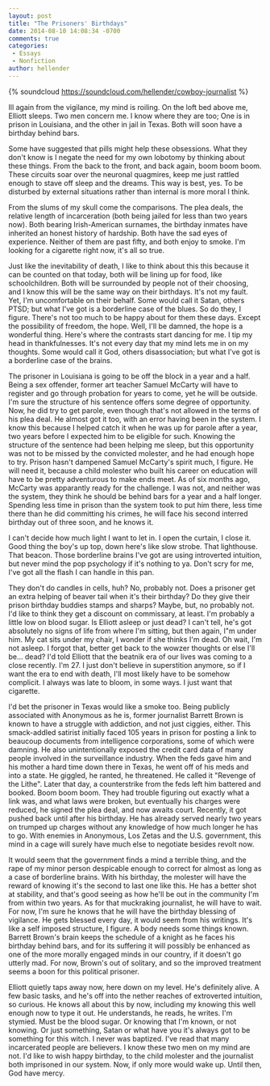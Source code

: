 ```yaml
---
layout: post
title: "The Prisoners' Birthdays"
date: 2014-08-10 14:08:34 -0700
comments: true
categories: 
 - Essays
 - Nonfiction
author: hellender
---
```

{% soundcloud https://soundcloud.com/hellender/cowboy-journalist %}

Ill again from the vigilance, my mind is roiling. On the loft bed above me, Elliott sleeps. Two men concern me. I know where they are too; One is in prison in Louisiana, and the other in jail in Texas. Both will soon have a birthday behind bars. 

Some have suggested that pills might help these obsessions. What they don't know is I negate the need for my own lobotomy by thinking about these things. From the back to the front, and back again, boom boom boom. These circuits soar over the neuronal quagmires, keep me just rattled enough to stave off sleep and the dreams. This way is best, yes. To be disturbed by external situations rather than internal is more moral I think.

From the slums of my skull come the comparisons. The plea deals, the relative length of incarceration (both being jailed for less than two years now). Both bearing Irish-American surnames, the birthday inmates have inherited an honest history of hardship. Both have the sad eyes of experience. Neither of them are past fifty, and both enjoy to smoke. I'm looking for a cigarette right now, it's all so true. 

Just like the inevitability of death, I like to think about this this because it can be counted on that today, both will be lining up for food, like schoolchildren. Both will be surrounded by people not of their choosing, and I know this will be the same way on their birthdays. It's not my fault. Yet, I'm uncomfortable on their behalf. Some would call it Satan, others PTSD; but what I've got is a borderline case of the blues. So do they, I figure. There's not too much to be happy about for them these days.  Except the possibility of freedom, the hope. Well, I'll be damned, the hope is a wonderful thing. Here's where the contrasts start dancing for me. I tip my head in thankfulnesses. It's not every day that my mind lets me in on my thoughts. Some would call it God, others disassociation; but what I've got is a borderline case of the brains. 

The prisoner in Louisiana is going to be off the block in a year and a half. Being a sex offender, former art teacher Samuel McCarty will have to register and go through probation for years to come, yet he will be outside. I'm sure the structure of his sentence offers some degree of opportunity. Now, he did try to get parole, even though that's not allowed in the terms of his plea deal. He almost got it too, with an error having been in the system. I know this because I helped catch it when he was up for parole after a year, two years before I expected him to be eligible for such. Knowing the structure of the sentence had been helping me sleep, but this opportunity was not to be missed by the convicted molester, and he had enough hope to try. Prison hasn't dampened Samuel McCarty's spirit much, I figure. He will need it, because a child molester who built his career on education will have to be pretty adventurous to make ends meet. As of six months ago, McCarty was apparantly ready for the challenge. I was not, and neither was the system, they think he should be behind bars for a year and a half longer. Spending less time in prison than the system took to put him there, less time there than he did committing his crimes, he will face his second interred birthday out of three soon, and he knows it.  
  
I can't decide how much light I want to let in. I open the curtain, I close it. Good thing the boy's up top, down here's like slow strobe. That lighthouse. That beacon. Those borderline brains I've got are using introverted intuition, but never mind the pop psychology if it's nothing to ya. Don't scry for me, I've got all the flash I can handle in this pan. 

They don't do candles in cells, huh? No, probably not. Does a prisoner get an extra helping of beaver tail when it's their birthday? Do they give their prison birthday buddies stamps and sharps? Maybe, but, no probably not. I'd like to think they get a discount on commissary, at least. I'm probably a little low on blood sugar. Is Elliott asleep or just dead? I can't tell, he's got absolutely no signs of life from where I'm sitting, but then again, I"m under him. My cat sits under my chair, I wonder if she thinks I'm dead. Oh wait, I'm not asleep. I forgot that, better get back to the wowzer thoughts or else I'll be... dead? I'd told Elliott that the beatnik era of our lives was coming to a close recently. I'm 27. I just don't believe in superstition anymore, so if I want the era to end with death, I'll most likely have to be somehow complicit. I always was late to bloom, in some ways. I just want that cigarette.

I'd bet the prisoner in Texas would like a smoke too. Being publicly associated with Anonymous as he is, former journalist Barrett Brown is known to have a struggle with addiction, and not just ciggies, either. This smack-addled satirist initially faced 105 years in prison for posting a link to beaucoup documents from intelligence corporations, some of which were damning. He also unintentionally exposed the credit card data of many people involved in the surveillance industry. When the feds gave him and his mother a hard time down there in Texas, he went off of his meds and into a state. He giggled, he ranted, he threatened. He called it "Revenge of the Lithe". Later that day, a counterstrike from the feds left him battered and booked. Boom boom boom. They had trouble figuring out exactly what a link was, and what laws were broken, but eventually his charges were reduced, he signed the plea deal, and now awaits court. Recently, it got pushed back until after his birthday. He has already served nearly two years on trumped up charges without any knowledge of how much longer he has to go. With enemies in Anonymous, Los Zetas and the U.S. government, this mind in a cage will surely have much else to negotiate besides revolt now.      

It would seem that the government finds a mind a terrible thing, and the rape of my minor person despicable enough to correct for almost as long as a case of borderline brains. With his birthday, the molester will have the reward of knowing it's the second to last one like this. He has a better shot at stability, and that's good seeing as how he'll be out in the community I'm from within two years. As for that muckraking journalist, he will have to wait. For now, I'm sure he knows that he will have the birthday blessing of vigilance. He gets blessed every day, it would seem from his writings. It's like a self imposed structure, I figure. A body needs some things known. Barrett Brown's brain keeps the schedule of a knight as he faces his birthday behind bars, and for its suffering it will possibly be enhanced as one of the more morally engaged minds in our country, if it doesn't go utterly mad. For now, Brown's out of solitary, and so the improved treatment seems a boon for this political prisoner. 

Elliott quietly taps away now, here down on my level. He's definitely alive. A few basic tasks, and he's off into the nether reaches of extroverted intuition, so curious. He knows all about this by now, including my knowing this well enough now to type it out. He understands, he reads, he writes. I'm stymied. Must be the blood sugar. Or knowing that I'm known, or not knowing. Or just something, Satan or what have you it's always got to be something for this witch. I never was baptized. I've read that many incarcerated people are believers. I know these two men on my mind are not. I'd like to wish happy birthday, to the child molester and the journalist both imprisoned in our system. Now, if only more would wake up. Until then, God have mercy. 